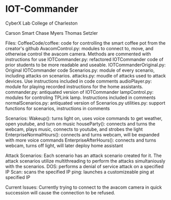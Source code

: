 # IOT-Commander
CyberX Lab
College of Charleston

Carson Smart
Chase Myers
Thomas Setzler

Files:
	CoffeeCode/coffee: code for controlling the smart coffee pot from the creator's github
	AvacomControl.py:  modules to connect to, move, and otherwise control the avacom camera.  Methods are commented with instructions for use
	IOTCommander.py: refactored IOTCommander code of prior students to be more readable and useable.
	IOTCommanderOriginal.py: Original IOTCommander code
	Scenarios.py: module of every scenario, including attacks on scenarios.
	attacks.py: moudle of attacks used to attack devices.  Use instructions included in code comments
	audioPlayer.py: module for playing recorded instructions for the home assistants.  
	commander.py: antiquated version of IOTCommander
	lampControl.py: modules for controling TPLink lamp.  Instructions included in comments
	normalScenarios.py: antiquated version of Scenarios.py
	utilities.py: support functions for scenarios, instructions in comments

Scenarios:
	Wakeup(): turns light on, uses voice commands to get weather, open youtube, and turn on music
	houseParty(): connects and turns the webcam, plays music, connects to youtube, and strobes the light
	EnterpriseNormalHours(): connects and turns webcam, will be expanded with more voice commands
	EnterpriseAfterHours(): connects and turns webcam, turns off light, will later deploy home assistant

Attack Scenarios:
Each scenario has an attack scenario created for it.  The attack scenarios utilize multithreading to perform the attacks simultaniously with the scenarios.
	DOS: performs a denial of service attack on a specified IP
	Scan: scans the specified IP
	ping: launches a customizeable ping at specified IP

Current Issues:
Currently trying to connect to the avacom camera in quick succession will cause the connection to be refused.
